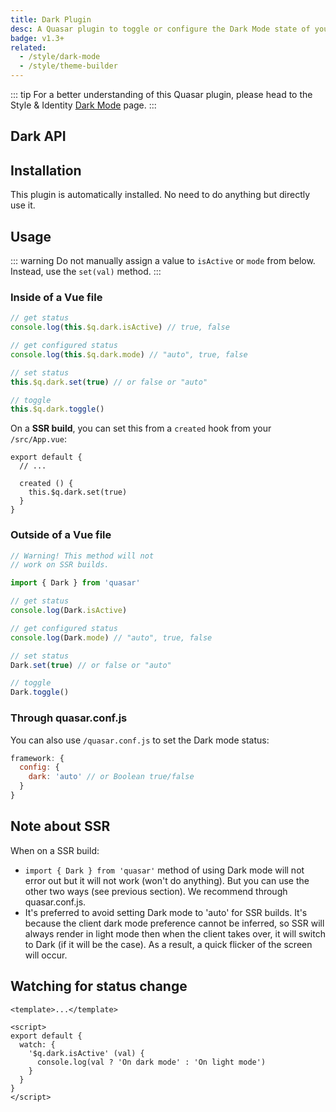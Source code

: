 ```yaml
---
title: Dark Plugin
desc: A Quasar plugin to toggle or configure the Dark Mode state of your app.
badge: v1.3+
related:
  - /style/dark-mode
  - /style/theme-builder
---
```


::: tip
For a better understanding of this Quasar plugin, please head to the Style & Identity [Dark Mode](/style/dark-mode) page.
:::

## Dark API
<doc-api file="Dark" />

## Installation
This plugin is automatically installed. No need to do anything but directly use it.

## Usage

::: warning
Do not manually assign a value to `isActive` or `mode` from below. Instead, use the `set(val)` method.
:::

### Inside of a Vue file

``` js
// get status
console.log(this.$q.dark.isActive) // true, false

// get configured status
console.log(this.$q.dark.mode) // "auto", true, false

// set status
this.$q.dark.set(true) // or false or "auto"

// toggle
this.$q.dark.toggle()
```

On a **SSR build**, you can set this from a `created` hook from your `/src/App.vue`:

```
export default {
  // ...

  created () {
    this.$q.dark.set(true)
  }
}
```

### Outside of a Vue file

``` js
// Warning! This method will not
// work on SSR builds.

import { Dark } from 'quasar'

// get status
console.log(Dark.isActive)

// get configured status
console.log(Dark.mode) // "auto", true, false

// set status
Dark.set(true) // or false or "auto"

// toggle
Dark.toggle()
```

### Through quasar.conf.js

You can also use `/quasar.conf.js` to set the Dark mode status:

```js
framework: {
  config: {
    dark: 'auto' // or Boolean true/false
  }
}
```

## Note about SSR

When on a SSR build:
* `import { Dark } from 'quasar'` method of using Dark mode will not error out but it will not work (won't do anything). But you can use the other two ways (see previous section). We recommend through quasar.conf.js.
* It's preferred to avoid setting Dark mode to 'auto' for SSR builds. It's because the client dark mode preference cannot be inferred, so SSR will always render in light mode then when the client takes over, it will switch to Dark (if it will be the case). As a result, a quick flicker of the screen will occur.

## Watching for status change

``` vue
<template>...</template>

<script>
export default {
  watch: {
    '$q.dark.isActive' (val) {
      console.log(val ? 'On dark mode' : 'On light mode')
    }
  }
}
</script>
```
